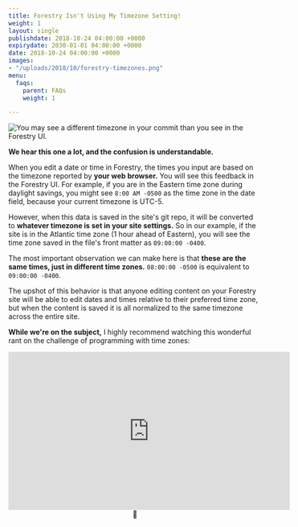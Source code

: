 ```yaml
---
title: Forestry Isn't Using My Timezone Setting!
weight: 1
layout: single
publishdate: 2018-10-24 04:00:00 +0000
expirydate: 2030-01-01 04:00:00 +0000
date: 2018-10-24 04:00:00 +0000
images:
- "/uploads/2018/10/forestry-timezones.png"
menu:
  faqs:
    parent: FAQs
    weight: 1

---
```

![You may see a different timezone in your commit than you see in the Forestry UI.](/uploads/2018/10/forestry-timezones.png)

**We hear this one a lot, and the confusion is understandable.**

When you edit a date or time in Forestry, the times you input are based on the timezone reported by **your web browser.** You will see this feedback in the Forestry UI. For example, if you are in the Eastern time zone during daylight savings, you might see `8:00 AM -0500` as the time zone in the date field, because your current timezone is UTC-5.

However, when this data is saved in the site's git repo, it will be converted to **whatever timezone is set in your site settings.** So in our example, if the site is in the Atlantic time zone (1 hour ahead of Eastern), you will see the time zone saved in the file's front matter as `09:00:00 -0400`.

The most important observation we can make here is that **these are the same times, just in different time zones.** `08:00:00 -0500` is equivalent to `09:00:00 -0400`.

The upshot of this behavior is that anyone editing content on your Forestry site will be able to edit dates and times relative to their preferred time zone, but when the content is saved it is all normalized to the same timezone across the entire site.

**While we're on the subject,** I highly recommend watching this wonderful rant on the challenge of programming with time zones:

<iframe style="display: block; margin: 0 auto;" width="560" height="315" src="https://www.youtube.com/embed/-5wpm-gesOY" frameborder="0" allow="autoplay; encrypted-media" allowfullscreen></iframe>

<div style="text-align: center;">🤷</div>